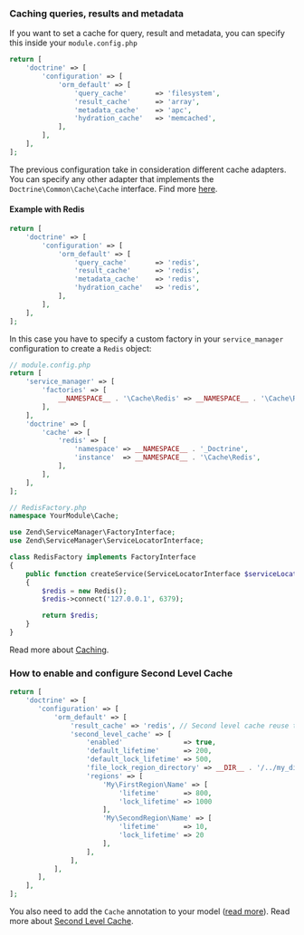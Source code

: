 ### Caching queries, results and metadata

If you want to set a cache for query, result and metadata, you can specify this inside your `module.config.php`

```php
return [
    'doctrine' => [
        'configuration' => [
            'orm_default' => [
                'query_cache'       => 'filesystem',
                'result_cache'      => 'array',
                'metadata_cache'    => 'apc',
                'hydration_cache'   => 'memcached',
            ],
        ],
    ],
];
```

The previous configuration take in consideration different cache adapters. You can specify any other adapter that implements
the `Doctrine\Common\Cache\Cache` interface. Find more [here](http://doctrine-orm.readthedocs.org/en/latest/reference/caching.html).

#### Example with Redis

```php
return [
    'doctrine' => [
        'configuration' => [
            'orm_default' => [
                'query_cache'       => 'redis',
                'result_cache'      => 'redis',
                'metadata_cache'    => 'redis',
                'hydration_cache'   => 'redis',
            ],
        ],
    ],
];
```

In this case you have to specify a custom factory in your `service_manager` configuration to create a
`Redis` object:

```php
// module.config.php
return [
    'service_manager' => [
        'factories' => [
            __NAMESPACE__ . '\Cache\Redis' => __NAMESPACE__ . '\Cache\RedisFactory',
        ],
    ],
    'doctrine' => [
        'cache' => [
            'redis' => [
                'namespace' => __NAMESPACE__ . '_Doctrine',
                'instance'  => __NAMESPACE__ . '\Cache\Redis',
            ],
        ],
    ],
];
```

```php
// RedisFactory.php
namespace YourModule\Cache;

use Zend\ServiceManager\FactoryInterface;
use Zend\ServiceManager\ServiceLocatorInterface;

class RedisFactory implements FactoryInterface
{
    public function createService(ServiceLocatorInterface $serviceLocator)
    {
        $redis = new Redis();
        $redis->connect('127.0.0.1', 6379);

        return $redis;
    }
}
```

Read more about [Caching](http://doctrine-orm.readthedocs.org/en/latest/reference/caching.html).




### How to enable and configure Second Level Cache

```php
return [
    'doctrine' => [
       'configuration' => [
           'orm_default' => [
               'result_cache' => 'redis', // Second level cache reuse the cache defined in result cache
               'second_level_cache' => [
                   'enabled'               => true,
                   'default_lifetime'      => 200,
                   'default_lock_lifetime' => 500,
                   'file_lock_region_directory' => __DIR__ . '/../my_dir',
                   'regions' => [
                       'My\FirstRegion\Name' => [
                           'lifetime'      => 800,
                           'lock_lifetime' => 1000
                       ],
                       'My\SecondRegion\Name' => [
                           'lifetime'      => 10,
                           'lock_lifetime' => 20
                       ],
                   ],
               ],
           ],
       ],
    ],
];
```

You also need to add the `Cache` annotation to your model ([read more](http://doctrine-orm.readthedocs.org/en/latest/reference/second-level-cache.html#entity-cache-definition)).
Read more about [Second Level Cache](http://docs.doctrine-project.org/projects/doctrine-orm/en/latest/reference/second-level-cache.html).
